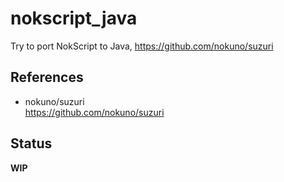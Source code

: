 # nokscript_java
Try to port NokScript to Java, https://github.com/nokuno/suzuri

## References  
* nokuno/suzuri  
https://github.com/nokuno/suzuri  

## Status  
**WIP**  
